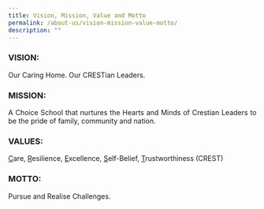 ```yaml
---
title: Vision, Mission, Value and Motto
permalink: /about-us/vision-mission-value-motto/
description: ""
---
```

<h3>VISION:</h3>
<p align="justify">Our Caring Home. Our CRESTian Leaders.</p>

<h3>MISSION:</h3>
<p align="justify">A Choice School that nurtures the Hearts and Minds of Crestian Leaders to be the pride of family, community and nation.</p>

<h3>VALUES:</h3>
<p align="justify"><u>C</u>are, <u>R</u>esilience, <u>E</u>xcellence, <u>S</u>elf-Belief, <u>T</u>rustworthiness (CREST)</p>

<h3>MOTTO:</h3>
<p align="justify">Pursue and Realise Challenges.</p>